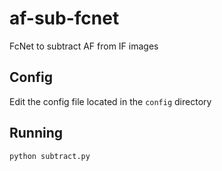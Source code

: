 # af-sub-fcnet
FcNet to subtract AF from IF images

## Config

Edit the config file located in the `config` directory 

## Running

```bash
python subtract.py
```
